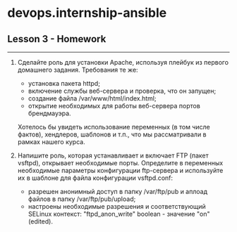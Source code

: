 # devops.internship-ansible
## Lesson 3 - Homework
---
1. Сделайте роль для установки Apache, используя плейбук из первого домашнего задания. Требования те же:
    * установка пакета httpd;
    * включение службы веб-сервера и проверка, что он запущен;
    * создание файла /var/www/html/index.html;
    * открытие необходимых для работы веб-сервера портов брендмауэра.

    Хотелось бы увидеть использование переменных (в том числе фактов), хендлеров, шаблонов и т.п., что мы рассматривали в рамках нашего курса.

2. Напишите роль, которая устанавливает и включает FTP (пакет vsftpd), открывает необходимые порты. Определите в переменных необходимые параметры конфигурации ftp-сервера и используйте их в шаблоне для файла конфигурации vsftpd.conf:
    * разрешен анонимный доступ в папку /var/ftp/pub и аплоад файлов в папку /var/ftp/pub/upload;
    * настроены необходимые разрешения и соответствующий SELinux контекст: "ftpd_anon_write" boolean - значение "on" (edited).
